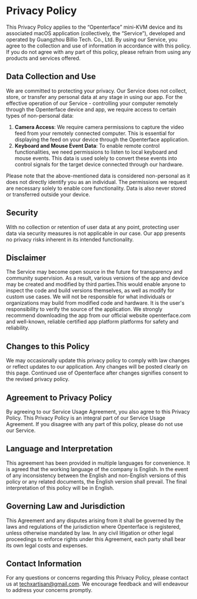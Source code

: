 # Privacy Policy

This Privacy Policy applies to the “Openterface” mini-KVM device and its associated macOS application (collectively, the “Service”), developed and operated by Guangzhou Billio Tech. Co., Ltd. By using our Service, you agree to the collection and use of information in accordance with this policy. If you do not agree with any part of this policy, please refrain from using any products and services offered.

## **Data Collection and Use**

We are committed to protecting your privacy. Our Service does not collect, store, or transfer any personal data at any stage in using our app. For the effective operation of our Service - controlling your computer remotely through the Openterface device and app, we require access to certain types of non-personal data:

1. **Camera Access**: We require camera permissions to capture the video feed from your remotely connected computer. This is essential for displaying the feed on your device through the Openterface application.
2. **Keyboard and Mouse Event Data**: To enable remote control functionalities, we need permissions to listen to local keyboard and mouse events. This data is used solely to convert these events into control signals for the target device connected through our hardware.

Please note that the above-mentioned data is considered non-personal as it does not directly identify you as an individual. The permissions we request are necessary solely to enable core functionality. Data is also never stored or transferred outside your device.

## **Security**

With no collection or retention of user data at any point, protecting user data via security measures is not applicable in our case. Our app presents no privacy risks inherent in its intended functionality.

## **Disclaimer**

The Service may become open source in the future for transparency and community supervision. As a result, various versions of the app and device may be created and modified by third parties.This would enable anyone to inspect the code and build versions themselves, as well as modify for custom use cases. We will not be responsible for what individuals or organizations may build from modified code and hardware.  It is the user's responsibility to verify the source of the application. We strongly recommend downloading the app from our official website openterface.com and well-known, reliable certified app platform platforms for safety and reliability.

## **Changes to this Policy**

We may occasionally update this privacy policy to comply with law changes or reflect updates to our application. Any changes will be posted clearly on this page. Continued use of Openterface after changes signifies consent to the revised privacy policy.

## **Agreement to Privacy Policy**

By agreeing to our Service Usage Agreement, you also agree to this Privacy Policy. This Privacy Policy is an integral part of our Service Usage Agreement. If you disagree with any part of this policy, please do not use our Service.

## **Language and Interpretation**

This agreement has been provided in multiple languages for convenience. It is agreed that the working language of the company is English. In the event of any inconsistency between the English and non-English versions of this policy or any related documents, the English version shall prevail. The final interpretation of this policy will be in English.

## **Governing Law and Jurisdiction**

This Agreement and any disputes arising from it shall be governed by the laws and regulations of the jurisdiction where Openterface is registered, unless otherwise mandated by law. In any civil litigation or other legal proceedings to enforce rights under this Agreement, each party shall bear its own legal costs and expenses.

## **Contact Information**

For any questions or concerns regarding this Privacy Policy, please contact us at [techxartisan@gmail.com](mailto:techxartisan@gmail.com). We encourage feedback and will endeavour to address your concerns promptly.